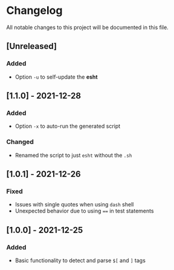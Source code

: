 # Changelog
All notable changes to this project will be documented in this file.

## [Unreleased]
### Added
- Option `-u` to self-update the **esht**

## [1.1.0] - 2021-12-28
### Added
- Option `-x` to auto-run the generated script

### Changed
- Renamed the script to just `esht` without the `.sh`

## [1.0.1] - 2021-12-26
### Fixed
- Issues with single quotes when using `dash` shell
- Unexpected behavior due to using `==` in test statements

## [1.0.0] - 2021-12-25
### Added
- Basic functionality to detect and parse `$[` and `]` tags
